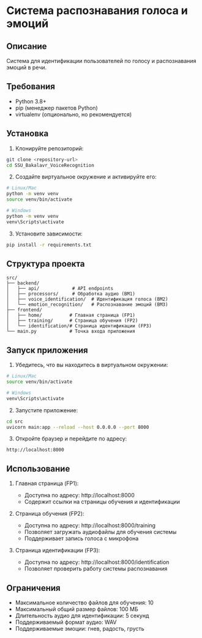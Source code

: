 # Система распознавания голоса и эмоций

## Описание
Система для идентификации пользователей по голосу и распознавания эмоций в речи. 

## Требования
- Python 3.8+
- pip (менеджер пакетов Python)
- virtualenv (опционально, но рекомендуется)

## Установка

1. Клонируйте репозиторий:
```bash
git clone <repository-url>
cd SSU_Bakalavr_VoiceRecognition
```

2. Создайте виртуальное окружение и активируйте его:
```bash
# Linux/Mac
python -m venv venv
source venv/bin/activate

# Windows
python -m venv venv
venv\Scripts\activate
```

3. Установите зависимости:
```bash
pip install -r requirements.txt
```

## Структура проекта
```
src/
├── backend/
│   ├── api/            # API endpoints
│   ├── processors/     # Обработка аудио (BM1)
│   ├── voice_identification/  # Идентификация голоса (BM2)
│   └── emotion_recognition/   # Распознавание эмоций (BM3)
├── frontend/
│   ├── home/          # Главная страница (FP1)
│   ├── training/      # Страница обучения (FP2)
│   └── identification/# Страница идентификации (FP3)
└── main.py            # Точка входа приложения
```

## Запуск приложения

1. Убедитесь, что вы находитесь в виртуальном окружении:
```bash
# Linux/Mac
source venv/bin/activate

# Windows
venv\Scripts\activate
```

2. Запустите приложение:
```bash
cd src
uvicorn main:app --reload --host 0.0.0.0 --port 8000
```

3. Откройте браузер и перейдите по адресу:
```
http://localhost:8000
```

## Использование

1. Главная страница (FP1):
   - Доступна по адресу: http://localhost:8000
   - Содержит ссылки на страницы обучения и идентификации

2. Страница обучения (FP2):
   - Доступна по адресу: http://localhost:8000/training
   - Позволяет загружать аудиофайлы для обучения системы
   - Поддерживает запись голоса с микрофона

3. Страница идентификации (FP3):
   - Доступна по адресу: http://localhost:8000/identification
   - Позволяет проверить работу системы распознавания

## Ограничения
- Максимальное количество файлов для обучения: 10
- Максимальный общий размер файлов: 100 МБ
- Длительность аудио для идентификации: 5 секунд
- Поддерживаемый формат аудио: WAV
- Поддерживаемые эмоции: гнев, радость, грусть 